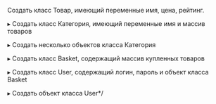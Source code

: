 Создать класс Товар, имеющий переменные имя, цена, рейтинг.

▸ Создать класс Категория, имеющий переменные имя и массив товаров

▸ Создать несколько объектов класса Категория

▸ Создать класс Basket, содержащий массив купленных товаров

▸ Создать класс User, содержащий логин, пароль и объект класса Basket

▸ Создать объект класса User*/

